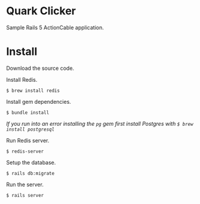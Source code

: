 # Quark Clicker

Sample Rails 5 ActionCable application.

# Install

Download the source code.

Install Redis.

```
$ brew install redis
```

Install gem dependencies.

```
$ bundle install
```

_If you run into an error installing the `pg` gem first install Postgres with `$ brew install postgresql`_

Run Redis server.

```
$ redis-server
```

Setup the database.

```
$ rails db:migrate
```

Run the server.

```
$ rails server
```
